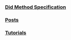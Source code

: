### [Did Method Specification](./did-method-spec)

### [Posts](./posts)

### [Tutorials](./tutorials)

